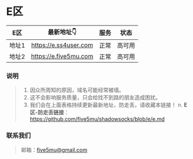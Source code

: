 # E区

| E区 | 最新地址👇 | 服务 | 状态 |
| :----: | :----: | :----: | :----: |
| 地址1 | https://e.ss4user.com | 正常 | 高可用 | 
| 地址2 | https://e.five5mu.com | 正常 | 高可用 | 

### 说明

> 1. 因众所周知的原因，域名可能经常被墙。
> 2. 这不会影响服务质量，只会给找不到路的朋友造成困扰。
> 3. 我们会在上面表格持续更新最新地址，防走丢，请收藏本链接！
> n. <b>E区-防走丢链接</b>：https://github.com/five5mu/shadowsocks/blob/e/e.md

### 联系我们

> 邮箱：five5mu@gmail.com
